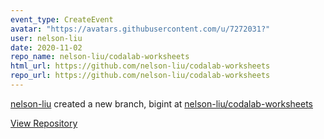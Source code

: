 ```yaml
---
event_type: CreateEvent
avatar: "https://avatars.githubusercontent.com/u/7272031?"
user: nelson-liu
date: 2020-11-02
repo_name: nelson-liu/codalab-worksheets
html_url: https://github.com/nelson-liu/codalab-worksheets
repo_url: https://github.com/nelson-liu/codalab-worksheets
---
```


<a href='https://github.com/nelson-liu' target='_blank'>nelson-liu</a> created a new branch, bigint at <a href='https://github.com/nelson-liu/codalab-worksheets' target='_blank'>nelson-liu/codalab-worksheets</a>

<a href='https://github.com/nelson-liu/codalab-worksheets' target='_blank'>View Repository</a>